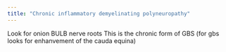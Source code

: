 ```yaml
---
title: "Chronic inflammatory demyelinating polyneuropathy"
---
```

Look for onion BULB nerve roots 
This is the chronic form of GBS (for gbs looks for enhanvement of the cauda equina)


